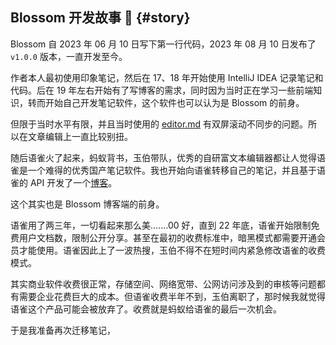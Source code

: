 ## Blossom 开发故事 📝 {#story}

Blossom 自 2023 年 06 月 10 日写下第一行代码，2023 年 08 月 10 日发布了 `v1.0.0` 版本，一直开发至今。

作者本人最初使用印象笔记，然后在 17、18 年开始使用 IntelliJ IDEA 记录笔记和代码。后在 19 年左右开始有了写博客的需求，同时因为当时正在学习一些前端知识，转而开始自己开发笔记软件，这个软件也可以认为是 Blossom 的前身。

但限于当时水平有限，并且当时使用的 [editor.md](https://github.com/pandao/editor.md) 有双屏滚动不同步的问题。所以在文章编辑上一直比较别扭。

随后语雀火了起来，蚂蚁背书，玉伯带队，优秀的自研富文本编辑器都让人觉得语雀是一个难得的优秀国产笔记软件。我也开始向语雀转移自己的笔记，并且基于语雀的 API 开发了一个[博客](https://gitee.com/jasminexz/open-blog)。

<bl-img src="../imgs/blog/home_yuque.jpg" width="700px" :shadow="false"/>

这个其实也是 Blossom 博客端的前身。

语雀用了两三年，一切看起来那么美.......00 好，直到 22 年底，语雀开始限制免费用户文档数，限制公开分享。甚至在最初的收费标准中，暗黑模式都需要开通会员才能使用。语雀因此上了一波热搜，玉伯不得不在短时间内紧急修改语雀的收费模式。

其实商业软件收费很正常，存储空间、网络宽带、公网访问涉及到的审核等问题都有需要企业花费巨大的成本。但语雀收费半年不到，玉伯离职了，那时候我就觉得语雀这个产品可能会被放弃了。收费就是蚂蚁给语雀的最后一次机会。

于是我准备再次迁移笔记，
